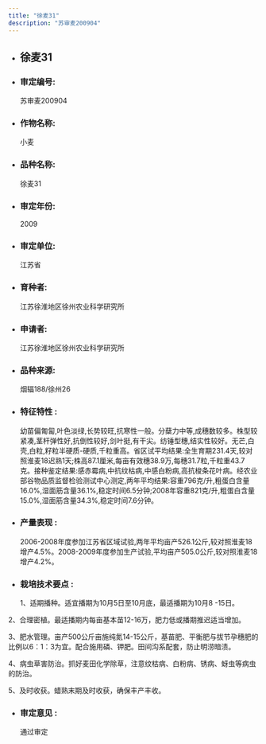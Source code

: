 ```yaml
---
title: "徐麦31"
description: "苏审麦200904"
---
```

* ## 徐麦31
* ###  审定编号:  
   苏审麦200904

*  ### 作物名称:  
   小麦

*   ###  品种名称: 
    徐麦31

*   ### 审定年份: 
    2009

*   ### 审定单位:  
    江苏省

*   ### 育种者:  
    江苏徐淮地区徐州农业科学研究所

*   ### 申请者:  
    江苏徐淮地区徐州农业科学研究所

*   ### 品种来源:  
    烟辐188/徐州26

*   ### 特征特性 : 
    幼苗偏匍匐,叶色淡绿,长势较旺,抗寒性一般。分蘖力中等,成穗数较多。株型较紧凑,茎杆弹性好,抗倒性较好,剑叶挺,有干尖。纺锤型穗,结实性较好。无芒,白壳,白粒,籽粒半硬质-硬质,千粒重高。省区试平均结果:全生育期231.4天,较对照淮麦18迟熟1天;株高87.1厘米,每亩有效穗38.9万,每穗31.7粒,千粒重43.7克。接种鉴定结果:感赤霉病,中抗纹枯病,中感白粉病,高抗梭条花叶病。经农业部谷物品质监督检验测试中心测定,两年平均结果:容重796克/升,粗蛋白含量16.0%,湿面筋含量36.1%,稳定时间6.5分钟;2008年容重821克/升,粗蛋白含量15.0%,湿面筋含量34.3%,稳定时间7.6分钟。

*   ### 产量表现 : 
    2006-2008年度参加江苏省区域试验,两年平均亩产526.1公斤,较对照淮麦18增产4.5%。2008-2009年度参加生产试验,平均亩产505.0公斤,较对照淮麦18增产4.2%。

*   ### 栽培技术要点 : 
    1、适期播种。适宜播期为10月5日至10月底，最适播期为10月8 -15日。
2、合理密植。最适播期内每亩基本苗12-16万，肥力低或播期推迟适当增加。
3、肥水管理。亩产500公斤亩施纯氮14-15公斤，基苗肥、平衡肥与拔节孕穗肥的比例以6：1：3为宜。配合施用磷、钾肥。田间沟系配套，防止明涝暗渍。
4、病虫草害防治。抓好麦田化学除草，注意纹枯病、白粉病、锈病、蚜虫等病虫的防治。
5、及时收获。蜡熟末期及时收获，确保丰产丰收。


*   ### 审定意见 : 
    通过审定
